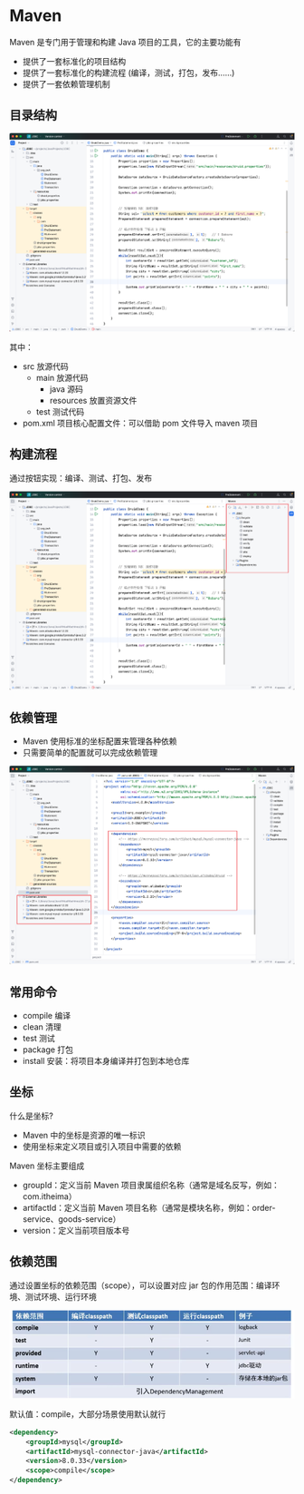 # Maven

Maven 是专门用于管理和构建 Java 项目的工具，它的主要功能有
- 提供了一套标准化的项目结构
- 提供了一套标准化的构建流程 (编译，测试，打包，发布......)
- 提供了一套依赖管理机制

## 目录结构

![Maven 目录结构](figure/m1.png)

其中：
- src 放源代码
    - main 放源代码
        - java 源码
        - resources 放置资源文件
    - test 测试代码
- pom.xml 项目核心配置文件：可以借助 pom 文件导入 maven 项目

## 构建流程

通过按钮实现：编译、测试、打包、发布

![Maven 构建流程](figure/m2.png)

## 依赖管理

- Maven 使用标准的坐标配置来管理各种依赖
- 只需要简单的配置就可以完成依赖管理

![Maven 依赖管理](figure/m3.png)

## 常用命令

- compile 编译
- clean 清理
- test 测试
- package 打包
- install 安装：将项目本身编译并打包到本地仓库

## 坐标

什么是坐标?
- Maven 中的坐标是资源的唯一标识
- 使用坐标来定义项目或引入项目中需要的依赖 

Maven 坐标主要组成
- groupId：定义当前 Maven 项目隶属组织名称（通常是域名反写，例如：com.itheima）
- artifactId：定义当前 Maven 项目名称（通常是模块名称，例如：order-service、goods-service）
- version：定义当前项目版本号

## 依赖范围

通过设置坐标的依赖范围（scope），可以设置对应 jar 包的作用范围：编译环境、测试环境、运行环境

![Maven 依赖范围](figure/m4.png)

默认值：compile，大部分场景使用默认就行

```xml
<dependency>
    <groupId>mysql</groupId>
    <artifactId>mysql-connector-java</artifactId>
    <version>8.0.33</version>
    <scope>compile</scope>
</dependency>
```








